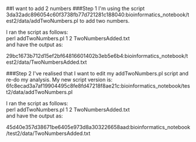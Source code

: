 ##I want to add 2 numbers
###Step 1
I'm using the script 3da32adc896054c60f3738fb77d721281c188040:bioinformatics_notebook/test2/data/addTwoNumbers.pl to add two numbers.


I ran the script as follows:  
perl addTwoNumbers.pl 1 2 TwoNumbersAdded.txt  
and have the output as:  

29bc1673b712d15ef2bf64816601402b3eb5e6b4:bioinformatics_notebook/test2/data/TwoNumbersAdded.txt

###Step 2
I've realised that I want to edit my addTwoNumbers.pl script and re-do my analysis.
My new script version is:
6fc8ecad3a7af19904495c8fe8fd47218f8ae21c:bioinformatics_notebook/test2/data/addTwoNumbers.pl

I ran the script as follows:  
perl addTwoNumbers.pl 1 2 TwoNumbersAdded.txt  
and have the output as:

45d40e357d38671be6405e973d8a303226658aad:bioinformatics_notebook/test2/data/TwoNumbersAdded.txt